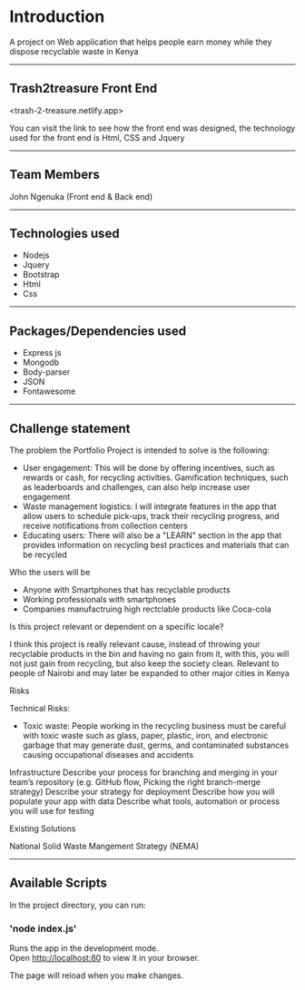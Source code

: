 # Introduction

A project on Web application that helps people earn money while they dispose recyclable waste in Kenya

---

## Trash2treasure Front End

<trash-2-treasure.netlify.app>

You can visit the link to see how the front end was designed, the technology used for the front end is Html, CSS and Jquery

---

## Team Members

John Ngenuka (Front end & Back end)

---

## Technologies used

- Nodejs
- Jquery
- Bootstrap
- Html
- Css 

---

## Packages/Dependencies used

- Express js
- Mongodb 
- Body-parser
- JSON
- Fontawesome

---

## Challenge statement

The problem the Portfolio Project is intended to solve is the following:

- User engagement: This will be done by offering incentives, such as rewards or cash, for recycling activities. Gamification techniques, such as leaderboards and challenges, can also help increase user engagement
- Waste management logistics: I will integrate features in the app that allow users to schedule pick-ups, track their recycling progress, and receive notifications from collection centers
- Educating users: There will also be a "LEARN" section in the app that provides information on recycling best practices and materials that can be recycled


Who the users will be
- Anyone with Smartphones that has recyclable products
- Working professionals with smartphones
- Companies manufactruing high rectclable products like Coca-cola

Is this project relevant or dependent on a specific locale?

I think this project is really relevant cause, instead of throwing your recyclable products in the bin and having no gain from it, with this, you will not just gain from recycling, but also keep the society clean.
Relevant to people of Nairobi and may later be expanded to other major cities in Kenya

Risks

Technical Risks:
- Toxic waste: People working in the recycling business must be careful with toxic waste such as glass, paper, plastic, iron, and electronic garbage that may generate dust, germs, and contaminated substances causing occupational diseases and accidents


Infrastructure
Describe your process for branching and merging in your team’s repository (e.g. GitHub flow, Picking the right branch-merge strategy)
Describe your strategy for deployment
Describe how you will populate your app with data
Describe what tools, automation or process you will use for testing

Existing Solutions

National Solid Waste Mangement Strategy (NEMA)



---

## Available Scripts

In the project directory, you can run:

### 'node index.js'

Runs the app in the development mode.\
Open [http://localhost:80](http://localhost:80) to view it in your browser.

The page will reload when you make changes.
